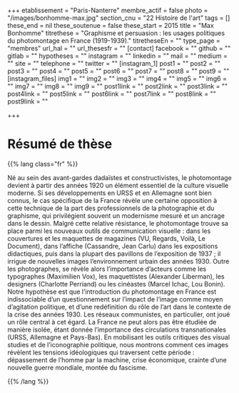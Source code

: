 +++
etablissement = "Paris-Nanterre"
membre_actif = false
photo = "/images/bonhomme-max.jpg"
section_cnu = "22 Histoire de l'art"
tags = []
these_end = nil
these_soutenue = false
these_start = 2015
title = "Max Bonhomme"
titrethese = "Graphisme et persuasion : les usages politiques du photomontage en France (1919-1939)."
titretheseEn = ""
type_page = "membres"
url_hal = ""
url_thesesfr = ""
[contact]
facebook = ""
github = ""
gitlab = ""
hypotheses = ""
instagram = ""
linkedin = ""
mail = ""
medium = ""
site = ""
telephone = ""
twitter = ""
[instagram_1]
post1 = ""
post2 = ""
post3 = ""
post4 = ""
post5 = ""
post6 = ""
post7 = ""
post8 = ""
post9 = ""
[instagram_files]
img1 = ""
img2 = ""
img3 = ""
img4 = ""
img5 = ""
img6 = ""
img7 = ""
img8 = ""
img9 = ""
post1link = ""
post2link = ""
post3link = ""
post4link = ""
post5link = ""
post6link = ""
post7link = ""
post8link = ""
post9link = ""

+++
<!-- Supprimer les parties non remplies (supprimer les blocks de lang s'il n'y a pas deux langues). Tu es libre d'ajouter ce que tu veux à cette partie -->

# Résumé de thèse

{{% lang class="fr" %}}

Né au sein des avant-gardes dadaïstes et constructivistes, le photomontage devient à partir des années 1920 un élément essentiel de la culture visuelle moderne. Si ses développements en URSS et en Allemagne sont bien connus, le cas spécifique de la France révèle une certaine opposition à cette technique de la part des professionnels de la photographie et du graphisme, qui privilégient souvent un modernisme mesuré et un ancrage dans le dessin. Malgré cette relative résistance, le photomontage trouve sa place parmi les nouveaux outils de communication visuelle : dans les couvertures et les maquettes de magazines (VU, Regards, Voilà, Le Document), dans l’affiche (Cassandre, Jean Carlu) dans les expositions didactiques, puis dans la plupart des pavillons de l’exposition de 1937 ; il irrigue de nouvelles images l’environnement urbain des années 1930. Outre les photographes, se révèle alors l’importance d’acteurs comme les typographes (Maximilien Vox), les maquettistes (Alexander Liberman), les designers (Charlotte Perriand) ou les cinéastes (Marcel Ichac, Lou Bonin). Notre hypothèse est que l’introduction du photomontage en France est indissociable d’un questionnement sur l’impact de l’image comme moyen d’agitation politique, et d’une redéfinition du rôle de l’art dans le contexte de la crise des années 1930. Les réseaux communistes, en particulier, ont joué un rôle central à cet égard. La France ne peut alors pas être étudiée de manière isolée, étant donnée l’importance des circulations transnationales (URSS, Allemagne et Pays-Bas). En mobilisant les outils critiques des visual studies et de l’iconographie politique, nous montrons comment ces images révèlent les tensions idéologiques qui traversent cette période : dépassement de l’homme par la machine, crise économique, crainte d’une nouvelle guerre mondiale, montée du fascisme.

{{% /lang %}}